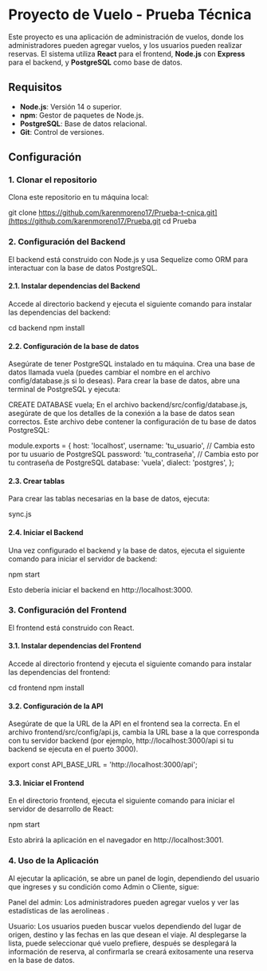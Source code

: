 # Proyecto de Vuelo - Prueba Técnica

Este proyecto es una aplicación de administración de vuelos, donde los administradores pueden agregar vuelos, y los usuarios pueden realizar reservas. El sistema utiliza **React** para el frontend, **Node.js** con **Express** para el backend, y **PostgreSQL** como base de datos.

## Requisitos

- **Node.js**: Versión 14 o superior.
- **npm**: Gestor de paquetes de Node.js.
- **PostgreSQL**: Base de datos relacional.
- **Git**: Control de versiones.

## Configuración

### 1. Clonar el repositorio

Clona este repositorio en tu máquina local:

git clone https://github.com/karenmoreno17/Prueba-t-cnica.git](https://github.com/karenmoreno17/Prueba.git
cd Prueba

### 2. Configuración del Backend
El backend está construido con Node.js y usa Sequelize como ORM para interactuar con la base de datos PostgreSQL.

#### 2.1. Instalar dependencias del Backend
Accede al directorio backend y ejecuta el siguiente comando para instalar las dependencias del backend:

cd backend
npm install

#### 2.2. Configuración de la base de datos
Asegúrate de tener PostgreSQL instalado en tu máquina. Crea una base de datos llamada vuela (puedes cambiar el nombre en el archivo config/database.js si lo deseas).
Para crear la base de datos, abre una terminal de PostgreSQL y ejecuta:

CREATE DATABASE vuela;
En el archivo backend/src/config/database.js, asegúrate de que los detalles de la conexión a la base de datos sean correctos. Este archivo debe contener la configuración de tu base de datos PostgreSQL:

module.exports = {
  host: 'localhost',
  username: 'tu_usuario',  // Cambia esto por tu usuario de PostgreSQL
  password: 'tu_contraseña',  // Cambia esto por tu contraseña de PostgreSQL
  database: 'vuela',
  dialect: 'postgres',
};
#### 2.3. Crear tablas
Para crear las tablas necesarias en la base de datos, ejecuta:

sync.js

#### 2.4. Iniciar el Backend
Una vez configurado el backend y la base de datos, ejecuta el siguiente comando para iniciar el servidor de backend:

npm start

Esto debería iniciar el backend en http://localhost:3000.

### 3. Configuración del Frontend
El frontend está construido con React.

#### 3.1. Instalar dependencias del Frontend
Accede al directorio frontend y ejecuta el siguiente comando para instalar las dependencias del frontend:

cd frontend
npm install

#### 3.2. Configuración de la API
Asegúrate de que la URL de la API en el frontend sea la correcta. En el archivo frontend/src/config/api.js, cambia la URL base a la que corresponda con tu servidor backend (por ejemplo, http://localhost:3000/api si tu backend se ejecuta en el puerto 3000).

export const API_BASE_URL = 'http://localhost:3000/api';

#### 3.3. Iniciar el Frontend
En el directorio frontend, ejecuta el siguiente comando para iniciar el servidor de desarrollo de React:

npm start

Esto abrirá la aplicación en el navegador en http://localhost:3001.

### 4. Uso de la Aplicación

Al ejecutar la aplicación, se abre un panel de login, dependiendo del usuario que ingreses y su condición como Admin o Cliente, sigue: 

Panel del admin: Los administradores pueden agregar vuelos y ver las estadísticas de las aerolíneas .

Usuario: Los usuarios pueden buscar vuelos dependiendo del lugar de origen, destino y las fechas en las que desean el viaje. Al desplegarse la lista, puede seleccionar qué vuelo prefiere, después se desplegará la información de reserva, al confirmarla se creará exitosamente una reserva en la base de datos.
